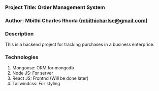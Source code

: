 ### Project Title: Order Management System

### Author: Mbithi Charles Rhoda (mbithicharlse@gmail.com)

### Description
This is a backend project for tracking purchases in a business enterprice.

### Technologies
<ol>
    <li>Mongoose: ORM for mongodb</li>
    <li>Node JS: For server</li>
    <li>React JS: Frontnd (Will be done later)</li>
    <li>Tailwindcss: For styling</li>
</ol>
